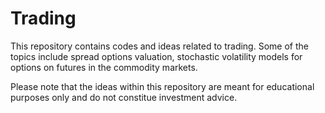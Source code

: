 # Trading
This repository contains codes and ideas related to trading. Some of the topics include spread options valuation, stochastic volatility models for options on futures in the commodity markets.

Please note that the ideas within this repository are meant for educational purposes only and do not constitue investment advice.
